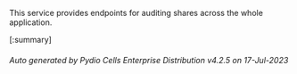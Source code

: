 






This service provides endpoints for auditing shares across the whole application.

[:summary]

###### Auto generated by Pydio Cells Enterprise Distribution v4.2.5 on 17-Jul-2023
